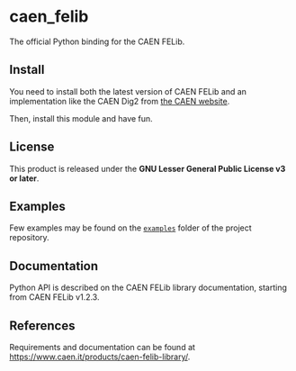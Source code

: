 # caen_felib
The official Python binding for the CAEN FELib.

## Install
You need to install both the latest version of CAEN FELib and an implementation like the CAEN Dig2 from [the CAEN website](https://www.caen.it/products/caen-felib-library/).

Then, install this module and have fun.

## License
This product is released under the **GNU Lesser General Public License v3 or later**.

## Examples
Few examples may be found on the [`examples`](https://github.com/caenspa/py-caen-felib/tree/master/examples) folder of the project repository.

## Documentation
Python API is described on the CAEN FELib library documentation, starting from CAEN FELib v1.2.3.

## References
Requirements and documentation can be found at https://www.caen.it/products/caen-felib-library/.
